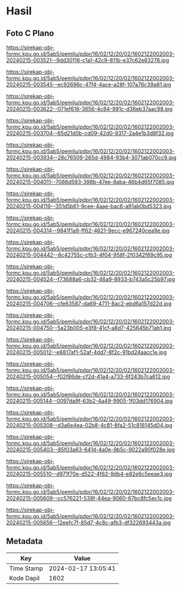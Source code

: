 # Hasil

## Foto C Plano

https://sirekap-obj-formc.kpu.go.id/5ab5/pemilu/pdpr/16/02/12/20/02/1602122002003-20240215-003521--9dd30116-c1a1-42c9-811b-e37c62e63276.jpg

https://sirekap-obj-formc.kpu.go.id/5ab5/pemilu/pdpr/16/02/12/20/02/1602122002003-20240215-003545--ec92696c-47f4-4ace-a28f-107a76c39a81.jpg

https://sirekap-obj-formc.kpu.go.id/5ab5/pemilu/pdpr/16/02/12/20/02/1602122002003-20240215-003622--071ef616-3656-4c84-991c-d36eb37aac98.jpg

https://sirekap-obj-formc.kpu.go.id/5ab5/pemilu/pdpr/16/02/12/20/02/1602122002003-20240215-003704--65d21d0b-cd09-42d0-9317-2a4e1b3d8f32.jpg

https://sirekap-obj-formc.kpu.go.id/5ab5/pemilu/pdpr/16/02/12/20/02/1602122002003-20240215-003934--28c76509-265d-4984-93b4-3071ab070cc9.jpg

https://sirekap-obj-formc.kpu.go.id/5ab5/pemilu/pdpr/16/02/12/20/02/1602122002003-20240215-004011--7086d593-398b-47ee-8aba-46b4d65f7085.jpg

https://sirekap-obj-formc.kpu.go.id/5ab5/pemilu/pdpr/16/02/12/20/02/1602122002003-20240215-004119--351d5b61-9cee-4aae-bac6-a91ab0bd5323.jpg

https://sirekap-obj-formc.kpu.go.id/5ab5/pemilu/pdpr/16/02/12/20/02/1602122002003-20240215-004314--9841f1a9-ff62-4621-9ecc-e967240cea9e.jpg

https://sirekap-obj-formc.kpu.go.id/5ab5/pemilu/pdpr/16/02/12/20/02/1602122002003-20240215-004442--8c42755c-cfb3-4f04-958f-2f0342f89c95.jpg

https://sirekap-obj-formc.kpu.go.id/5ab5/pemilu/pdpr/16/02/12/20/02/1602122002003-20240215-004524--f73688a6-cb32-46a9-8933-b743a5c25b97.jpg

https://sirekap-obj-formc.kpu.go.id/5ab5/pemilu/pdpr/16/02/12/20/02/1602122002003-20240215-004706--cfe63587-da69-4711-8ac2-ebd6a157d22d.jpg

https://sirekap-obj-formc.kpu.go.id/5ab5/pemilu/pdpr/16/02/12/20/02/1602122002003-20240215-004750--5a23b005-e3f8-41cf-a8d7-425645b71ab1.jpg

https://sirekap-obj-formc.kpu.go.id/5ab5/pemilu/pdpr/16/02/12/20/02/1602122002003-20240215-005012--e8817af1-52af-4dd7-8f2c-91bd24aacc1e.jpg

https://sirekap-obj-formc.kpu.go.id/5ab5/pemilu/pdpr/16/02/12/20/02/1602122002003-20240215-005054--f02f86de-cf2d-41a4-a733-6f243b7ca612.jpg

https://sirekap-obj-formc.kpu.go.id/5ab5/pemilu/pdpr/16/02/12/20/02/1602122002003-20240215-005144--0097da9f-63b2-4a49-9905-1f03dd176904.jpg

https://sirekap-obj-formc.kpu.go.id/5ab5/pemilu/pdpr/16/02/12/20/02/1602122002003-20240215-005308--d3a6e4ea-02b8-4c81-8fa2-51c818145d04.jpg

https://sirekap-obj-formc.kpu.go.id/5ab5/pemilu/pdpr/16/02/12/20/02/1602122002003-20240215-005403--85f03a63-641d-4a0e-9b5c-9022a90f028e.jpg

https://sirekap-obj-formc.kpu.go.id/5ab5/pemilu/pdpr/16/02/12/20/02/1602122002003-20240215-005510--d971f70e-d522-4f62-9db4-e82e6c5eeae3.jpg

https://sirekap-obj-formc.kpu.go.id/5ab5/pemilu/pdpr/16/02/12/20/02/1602122002003-20240215-005609--cc576221-539f-44ea-9060-67bc8fc5ec1c.jpg

https://sirekap-obj-formc.kpu.go.id/5ab5/pemilu/pdpr/16/02/12/20/02/1602122002003-20240215-005656--12eefc7f-85d7-4c8c-afb3-df322693443a.jpg


## Metadata

| Key        | Value               |
| ---------- | ------------------- |
| Time Stamp | 2024-02-17 13:05:41 |
| Kode Dapil | 1602                |



